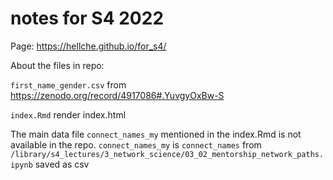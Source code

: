 # notes for S4 2022 

Page: https://hellche.github.io/for_s4/

About the files in repo:

`first_name_gender.csv` from https://zenodo.org/record/4917086#.YuvgyOxBw-S

`index.Rmd` render index.html 

The main data file `connect_names_my` mentioned in the index.Rmd is not available in the repo. `connect_names_my` is `connect_names` from `/library/s4_lectures/3_network_science/03_02_mentorship_network_paths.ipynb` saved as csv
